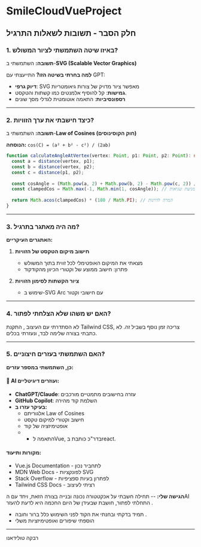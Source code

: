 # SmileCloudVueProject

## חלק הסבר - תשובות לשאלות התרגיל

### 1. באיזו שיטה השתמשתי לציור המשולש?

**תשובה:** השתמשתי ב-**SVG (Scalable Vector Graphics)**

**למה בחרתי בשיטה הזו?**
התייעצתי עם GPT:
- **דיוק גרפי**: SVG מאפשר ציור מדויק של צורות גיאומטריות
- **גמישות**: קל להוסיף אלמנטים כמו קשתות והטקסט.
- **רספונסיביות**: התאמה אוטומטית לגדלי מסך שונים

---

### 2. כיצד חישבתי את ערך הזוויות?

**תשובה:** השתמשתי ב-**Law of Cosines (חוק הקוסינוסים)**

**הנוסחה:** `cos(C) = (a² + b² - c²) / (2ab)`

```typescript
function calculateAngleAtVertex(vertex: Point, p1: Point, p2: Point): number {
  const a = distance(vertex, p1);
  const b = distance(vertex, p2); 
  const c = distance(p1, p2);
  
  const cosAngle = (Math.pow(a, 2) + Math.pow(b, 2) - Math.pow(c, 2)) / (2 * a * b);
  const clampedCos = Math.max(-1, Math.min(1, cosAngle)); // למניעת שגיאות round-off
  
  return Math.acos(clampedCos) * (180 / Math.PI); // המרה לדרגות
}
```



---

### 3. מה היה מאתגר בתרגיל?

**האתגרים העיקריים:**

1. **חישוב מיקום הטקסט של הזוויות**
   - מצאתי את המיקום האופטימלי לכל זווית בתוך המשולש
   - פתרון: חישוב ממוצע של וקטורי הכיוון מהקודקוד

2. **ציור הקשתות לסימון הזוויות**
   - שימוש ב-SVG Arc עם חישובי וקטור


---

### 4.  האם יש משהו שלא הצלחתי לפתור?
לא הסתדרתי עם העיצוב , התקנת Tailwind CSS, צריכה זמן נוסף בשביל זה.
לא כתבתי בצורה שלימה לבד, ונעזרתי בכלים.

---

### 5. האם השתמשתי בעזרים חיצוניים?

**כן, השתמשתי במספר עזרים:**

#### 🧠 **AI ועוזרים דיגיטליים:**
- **ChatGPT/Claude**: עזרה בחישובים מתמטיים מורכבים
- **GitHub Copilot**: השלמת קוד מהירה
- **בעיקר עזרו ב:**
  - אלגוריתם Law of Cosines
  - חישוב וקטורי למיקום טקסט
  - אופטימיזציה של קוד
  - - התאמה לVue, בדר"כ כותבת בreact.

####  **מקורות ותיעוד:**
- Vue.js Documentation - לתחביר נכון
- MDN Web Docs - לפונקציות SVG
- Stack Overflow - לפתרון בעיות ספציפיות
- Tailwind CSS Docs - רציתי לעיצוב

**הגישה שלי:**
-- תחילה חשבתי על אכקטטורה נכונה ובנייה בצורה הזאת, ויחד עם הAI התחלתי לפתור, חושבת שבעידן של היום החכמה היא לדעת להעזר .
- תמיד בדקתי ובחנתי את הקוד לפני השימוש כלל ברור וחובה .
- הוספתי שיפורים ואופטימיזציות משלי

---
רבקה טולידאנו
